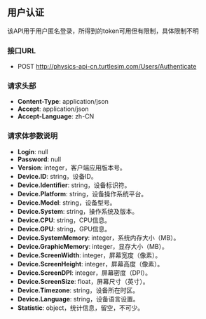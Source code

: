 ## 用户认证

该API用于用户匿名登录，所得到的token可用但有限制，具体限制不明

### 接口URL

- POST http://physics-api-cn.turtlesim.com/Users/Authenticate

### 请求头部

- **Content-Type**: application/json
- **Accept**: application/json
- **Accept-Language**: zh-CN


### 请求体参数说明

- **Login**: null
- **Password**: null
- **Version**: integer，客户端应用版本号。
- **Device.ID**: string，设备ID。
- **Device.Identifier**: string，设备标识符。
- **Device.Platform**: string，设备操作系统平台。
- **Device.Model**: string，设备型号。
- **Device.System**: string，操作系统及版本。
- **Device.CPU**: string，CPU信息。
- **Device.GPU**: string，GPU信息。
- **Device.SystemMemory**: integer，系统内存大小（MB）。
- **Device.GraphicMemory**: integer，显存大小（MB）。
- **Device.ScreenWidth**: integer，屏幕宽度（像素）。
- **Device.ScreenHeight**: integer，屏幕高度（像素）。
- **Device.ScreenDPI**: integer，屏幕密度（DPI）。
- **Device.ScreenSize**: float，屏幕尺寸（英寸）。
- **Device.Timezone**: string，设备所在时区。
- **Device.Language**: string，设备语言设置。
- **Statistic**: object，统计信息，留空，不可少。